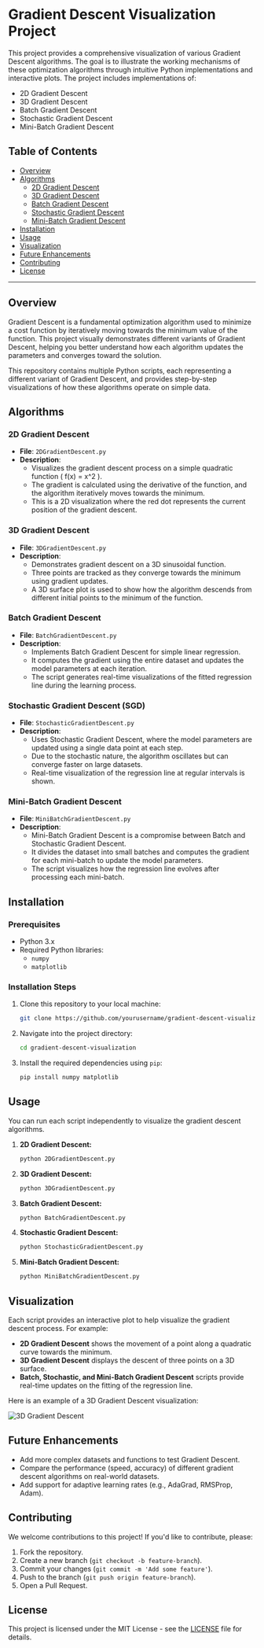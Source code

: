 # Gradient Descent Visualization Project

This project provides a comprehensive visualization of various Gradient Descent algorithms. The goal is to illustrate the working mechanisms of these optimization algorithms through intuitive Python implementations and interactive plots. The project includes implementations of:

- 2D Gradient Descent
- 3D Gradient Descent
- Batch Gradient Descent
- Stochastic Gradient Descent
- Mini-Batch Gradient Descent

## Table of Contents

- [Overview](#overview)
- [Algorithms](#algorithms)
  - [2D Gradient Descent](#2d-gradient-descent)
  - [3D Gradient Descent](#3d-gradient-descent)
  - [Batch Gradient Descent](#batch-gradient-descent)
  - [Stochastic Gradient Descent](#stochastic-gradient-descent)
  - [Mini-Batch Gradient Descent](#mini-batch-gradient-descent)
- [Installation](#installation)
- [Usage](#usage)
- [Visualization](#visualization)
- [Future Enhancements](#future-enhancements)
- [Contributing](#contributing)
- [License](#license)

---

## Overview

Gradient Descent is a fundamental optimization algorithm used to minimize a cost function by iteratively moving towards the minimum value of the function. This project visually demonstrates different variants of Gradient Descent, helping you better understand how each algorithm updates the parameters and converges toward the solution.

This repository contains multiple Python scripts, each representing a different variant of Gradient Descent, and provides step-by-step visualizations of how these algorithms operate on simple data.

## Algorithms

### 2D Gradient Descent

- **File**: `2DGradientDescent.py`
- **Description**: 
  - Visualizes the gradient descent process on a simple quadratic function \( f(x) = x^2 \).
  - The gradient is calculated using the derivative of the function, and the algorithm iteratively moves towards the minimum.
  - This is a 2D visualization where the red dot represents the current position of the gradient descent.

### 3D Gradient Descent

- **File**: `3DGradientDescent.py`
- **Description**: 
  - Demonstrates gradient descent on a 3D sinusoidal function.
  - Three points are tracked as they converge towards the minimum using gradient updates. 
  - A 3D surface plot is used to show how the algorithm descends from different initial points to the minimum of the function.

### Batch Gradient Descent

- **File**: `BatchGradientDescent.py`
- **Description**: 
  - Implements Batch Gradient Descent for simple linear regression.
  - It computes the gradient using the entire dataset and updates the model parameters at each iteration.
  - The script generates real-time visualizations of the fitted regression line during the learning process.
  
### Stochastic Gradient Descent (SGD)

- **File**: `StochasticGradientDescent.py`
- **Description**: 
  - Uses Stochastic Gradient Descent, where the model parameters are updated using a single data point at each step.
  - Due to the stochastic nature, the algorithm oscillates but can converge faster on large datasets.
  - Real-time visualization of the regression line at regular intervals is shown.

### Mini-Batch Gradient Descent

- **File**: `MiniBatchGradientDescent.py`
- **Description**: 
  - Mini-Batch Gradient Descent is a compromise between Batch and Stochastic Gradient Descent.
  - It divides the dataset into small batches and computes the gradient for each mini-batch to update the model parameters.
  - The script visualizes how the regression line evolves after processing each mini-batch.

## Installation

### Prerequisites

- Python 3.x
- Required Python libraries:
  - `numpy`
  - `matplotlib`

### Installation Steps

1. Clone this repository to your local machine:
   ```bash
   git clone https://github.com/yourusername/gradient-descent-visualization.git
   ```

2. Navigate into the project directory:
   ```bash
   cd gradient-descent-visualization
   ```

3. Install the required dependencies using `pip`:
   ```bash
   pip install numpy matplotlib
   ```

## Usage

You can run each script independently to visualize the gradient descent algorithms.

1. **2D Gradient Descent:**
   ```bash
   python 2DGradientDescent.py
   ```

2. **3D Gradient Descent:**
   ```bash
   python 3DGradientDescent.py
   ```

3. **Batch Gradient Descent:**
   ```bash
   python BatchGradientDescent.py
   ```

4. **Stochastic Gradient Descent:**
   ```bash
   python StochasticGradientDescent.py
   ```

5. **Mini-Batch Gradient Descent:**
   ```bash
   python MiniBatchGradientDescent.py
   ```

## Visualization

Each script provides an interactive plot to help visualize the gradient descent process. For example:
- **2D Gradient Descent** shows the movement of a point along a quadratic curve towards the minimum.
- **3D Gradient Descent** displays the descent of three points on a 3D surface.
- **Batch, Stochastic, and Mini-Batch Gradient Descent** scripts provide real-time updates on the fitting of the regression line.

Here is an example of a 3D Gradient Descent visualization:

![3D Gradient Descent](path-to-3d-image)

## Future Enhancements

- Add more complex datasets and functions to test Gradient Descent.
- Compare the performance (speed, accuracy) of different gradient descent algorithms on real-world datasets.
- Add support for adaptive learning rates (e.g., AdaGrad, RMSProp, Adam).

## Contributing

We welcome contributions to this project! If you'd like to contribute, please:
1. Fork the repository.
2. Create a new branch (`git checkout -b feature-branch`).
3. Commit your changes (`git commit -m 'Add some feature'`).
4. Push to the branch (`git push origin feature-branch`).
5. Open a Pull Request.

## License

This project is licensed under the MIT License - see the [LICENSE](LICENSE) file for details.

